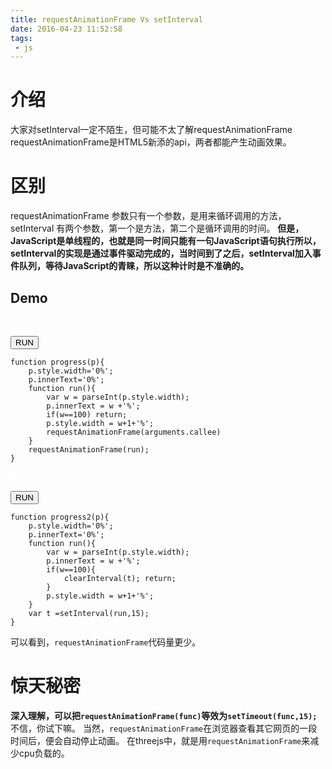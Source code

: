 ```yaml
---
title: requestAnimationFrame Vs setInterval
date: 2016-04-23 11:52:58
tags:
 - js
---
```

# 介绍
大家对setInterval一定不陌生，但可能不太了解requestAnimationFrame
requestAnimationFrame是HTML5新添的api，两者都能产生动画效果。
# 区别
requestAnimationFrame 参数只有一个参数，是用来循环调用的方法，
setInterval 有两个参数，第一个是方法，第二个是循环调用的时间。
**但是，JavaScript是单线程的，也就是同一时间只能有一句JavaScript语句执行所以，setInterval的实现是通过事件驱动完成的，当时间到了之后，setInterval加入事件队列，等待JavaScript的青睐，所以这种计时是不准确的。**
<!--more-->
## Demo  

<script>function progress(p){p.style.width='0%';p.innerText='0%';function run(){var w = parseInt(p.style.width);p.innerText = w +'%';if(w==100) return;p.style.width = w+1+'%';setTimeout(arguments.callee,15)}setTimeout(run,15);}</script>
<p id='progress' style="width:0%;background-color:blue;color:white">0</p>
<button onclick="progress(document.querySelector('#progress'));">RUN</button>
<script>progress(document.querySelector('#progress'));</script>

```
function progress(p){
	p.style.width='0%';
	p.innerText='0%';
	function run(){
		var w = parseInt(p.style.width);
		p.innerText = w +'%';
		if(w==100) return;
		p.style.width = w+1+'%';
		requestAnimationFrame(arguments.callee)
	}
	requestAnimationFrame(run);
}
```

<script>function progress2(p){p.style.width='0%';p.innerText='0%';function run(){var w = parseInt(p.style.width);p.innerText = w +'%';if(w==100){clearInterval(t); return;}p.style.width = w+1+'%';}var t =setInterval(run,15);}</script>

<p id='progress2' style="width:0%;background-color:blue;color:white">0</p>
<button onclick="progress2(document.querySelector('#progress2'));">RUN</button>

<script>progress2(document.querySelector('#progress2'));</script>

```
function progress2(p){
	p.style.width='0%';
	p.innerText='0%';
	function run(){
		var w = parseInt(p.style.width);
		p.innerText = w +'%';
		if(w==100){
			clearInterval(t); return;
		}
		p.style.width = w+1+'%';
	}
	var t =setInterval(run,15);
}
```

 可以看到，`requestAnimationFrame`代码量更少。

# 惊天秘密
 **深入理解，可以把`requestAnimationFrame(func)`等效为`setTimeout(func,15);`**
 不信，你试下嘛。
 当然，`requestAnimationFrame`在浏览器查看其它网页的一段时间后，便会自动停止动画。
 在threejs中，就是用`requestAnimationFrame`来减少cpu负载的。
 